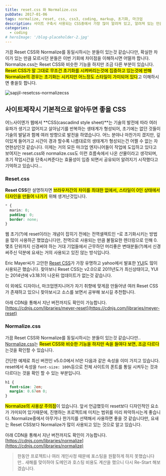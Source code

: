 ```yaml
---
title: reset.css 와 Normalize.css
pubDate: 2017-01-06
tags: normalize, reset, css, css3, coding, markup, 초기화, 마크업
description: 사이트 구축시 사용되는 CSS중에서 가장 많이 알려져 있고, 알려져 있는 만큼 많이 사용되고 있는 것 중에서 비슷하면서도 다른 성격을 가지고 있는 reset.css와 normalize.css에 대해서 살짝 알아보았습니다.
categories:
  - coding
# heroImage: '/blog-placeholder-2.jpg'
---
```


가끔 Reset CSS와 Normalize를 동일시하시는 분들이 있는것 같습니다만, 확실한 차이가 있는 만큼 모르시던 분들은 이번 기회에 차이점을 이해하시면 어떨까 합니다. Normalize.css는 Reset CSS와 비슷한 기능을 하지만 조금 다른 부분이 있습니다.<mark> Reset CSS가 말 그대로 무조건 초기화를 시켜버리는것에 집중하고 있는것에 반해 Normalize의 경우는 초기화는 시키지만 어느정도 스타일이 가미되어 있다</mark>고 이해하시면 좋을듯 합니다.

![sapjil-resetcss-normalizecss](https://farm1.staticflickr.com/592/31726689720_9303aef7ca_c.jpg)

## 사이트제작시 기본적으로 알아두면 좋을 CSS

어느사이엔가 웹에서 **CSS(cascadind style sheet)**는 기술의 발전에 따라 여러 유파가 생기고 없어지고 살아남기를 반복하는 생태계가 형성되어, 초기에는 없던 것들이 기술의 발달과 함께 여러 방향으로 발전을 하였습니다. 어느 분야나 마찬가지 겠지만, 깊이있게 들어가고 시간이 경과 할수록 나름대로의 생태계가 형성되는건 어쩔 수 없는 자연현상인것 같습니다. 이제는 거의 모든 마크업 엔지니어들이 작업에 도입하고 있다고 보여지는 reset.css와 normalize.css도 이런 흐름속에서 나온 산물이라고 생각되며, 초기 작업시간을 단축시켜준다는 효율성이 입증 되면서 공유되어 알려지기 시작했다고 기억하고 있습니다...

### Reset.css

**Reset CSS**란 설명하자면 <mark>브라우저간의 차이를 최대한 없에서, 스타일이 0인 상태에서 디자인을 만들어 나가기</mark> 위해 생겨난것입니다.

```css
* {
  marin: 0;
  padding: 0;
  border: none;
}
```

웹 초기(?)에 reset이라는 개념이 잡히기 전에는 전역셀렉트인 `*`로 초기화시키는 방법을 많이 사용하곤 했었습니다만, 전역으로 사용되는 만큼 불필요한 렌더링으로 인해 0.몇초 단위까지 신경써야 하는 거대 기업들에서 근무하던 머리좋은 변태분들(?)께서 신경써주신 덕분에 요새는 거의 사용되고 있진 않는 방식입니다.

Eric Mayer씨가 고안한 [Reset CSS](http://meyerweb.com/eric/tools/css/reset/)가 가장 유명하고 yahoo에서 발표한 [YUI](http://yuilibrary.com/yui/docs/cssreset/)도 많이 사용되곤 했습니다. 찾아보니 Reset CSS는 v2.0으로 2011년도가 최신상태이고, YUI는 2014년에 v3.18.1이 나온뒤 업데이트가 없는것 같습니다.

이 외에도 디자이너, 마크업엔지니어가 자기 취향에 맞게끔 만들어낸 여러 Reset CSS가 존재하고 있으니 찾아보시고 소스를 보면서 공부해 보시길 추천합니다.

아래 CDN을 통해서 지난 버전까지도 확인이 가능합니다.
[https://cdnjs.com/libraries/meyer-reset](https://cdnjs.com/libraries/meyer-reset)

### Normalize.css

가끔 Reset CSS와 Normalize를 동일시하시는 분들이 있는것 같습니다만.. [Normalize.css](http://necolas.github.io/normalize.css/)는 <mark>Reset CSS와 비슷한 기능을 하지만 속을 들여다 보면, 조금 다르다</mark>는것을 확인할 수 있습니다.

간단한 예제로 최신 버전인 v5.0.0에서 h1은 다음과 같은 속성을 이미 가지고 있습니다. reset에서 속성을 `font-size: 100%`등으로 전체 사이트의 폰트를 통일 시켜두는 것과 다르다는 것을 확인 할 수 있는 부분입니다.

```css
h1 {
  font-size: 2em;
  margin: 0.67em 0;
}
```

<mark>Normalize의 사용상 주의점</mark>이 있습니다. 앞서 언급했듯이 reset보다 디자인적인 요소가 가미되어 있기때문에, 진행하는 프로젝트에 미치는 범위를 미리 파악하시는게 좋습니다. Normalize중에서 아무거나 한가지를 선택해서 사용하면 좋을 것 같습니다만, 요새는 Reset CSS보다 Normalize가 많이 사용되고 있는 것으로 알고 있습니다.

아래 CDN을 통해서 지난 버전까지도 확인이 가능합니다.
[https://cdnjs.com/libraries/normalize](https://cdnjs.com/libraries/normalize)

> 한동안 프로젝트나 여러 개인사정 때문에 포스팅을 원활하게 하지 못했습니다만.. 새해를 맞이하야 도메인과 호스팅 비용도 계산을 했으니 다시 Re-Start 해보겠습니다.

